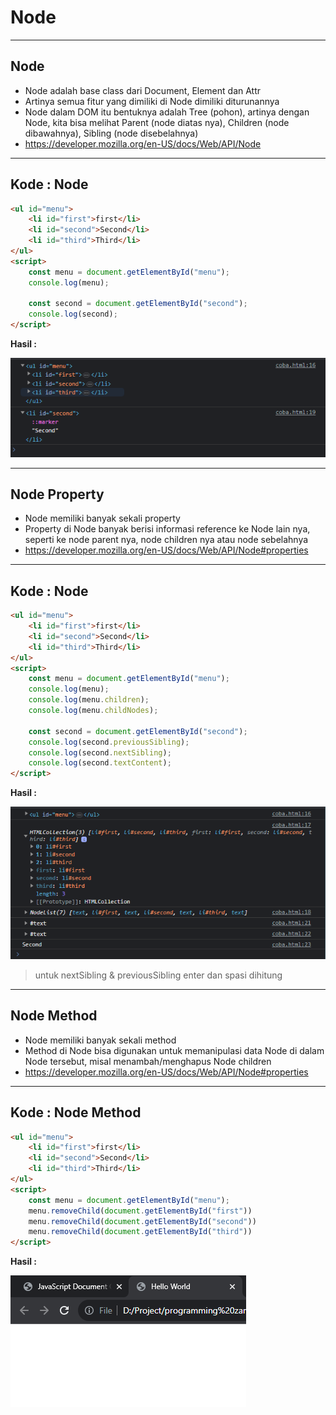 # Node

---

## Node

- Node adalah base class dari Document, Element dan Attr
- Artinya semua fitur yang dimiliki di Node dimiliki diturunannya
- Node dalam DOM itu bentuknya adalah Tree (pohon), artinya dengan Node, kita bisa melihat Parent (node diatas nya), Children (node dibawahnya), Sibling (node disebelahnya)
- https://developer.mozilla.org/en-US/docs/Web/API/Node

---

## Kode : Node

```html
<ul id="menu">
    <li id="first">first</li>
    <li id="second">Second</li>
    <li id="third">Third</li>
</ul>
<script>
    const menu = document.getElementById("menu");
    console.log(menu);

    const second = document.getElementById("second");
    console.log(second);
</script>
```

**Hasil :**

![1](../assets/img/5/1.PNG)

---

## Node Property

- Node memiliki banyak sekali property
- Property di Node banyak berisi informasi reference ke Node lain nya, seperti ke node parent nya, node children nya atau node sebelahnya
- https://developer.mozilla.org/en-US/docs/Web/API/Node#properties

---

## Kode : Node

```html
<ul id="menu">
    <li id="first">first</li>
    <li id="second">Second</li>
    <li id="third">Third</li>
</ul>
<script>
    const menu = document.getElementById("menu");
    console.log(menu);
    console.log(menu.children);
    console.log(menu.childNodes);

    const second = document.getElementById("second");
    console.log(second.previousSibling);
    console.log(second.nextSibling);
    console.log(second.textContent);
</script>
```
**Hasil :**

![2](../assets/img/5/2.PNG)

> untuk nextSibling & previousSibling enter dan spasi dihitung
---

## Node Method

- Node memiliki banyak sekali method
- Method di Node bisa digunakan untuk memanipulasi data Node di dalam Node tersebut, misal menambah/menghapus Node children
- https://developer.mozilla.org/en-US/docs/Web/API/Node#properties

---

## Kode : Node Method

```html
<ul id="menu">
    <li id="first">first</li>
    <li id="second">Second</li>
    <li id="third">Third</li>
</ul>
<script>
    const menu = document.getElementById("menu");
    menu.removeChild(document.getElementById("first"))
    menu.removeChild(document.getElementById("second"))
    menu.removeChild(document.getElementById("third"))
</script>
```

**Hasil :**

![3](../assets/img/5/3.PNG)